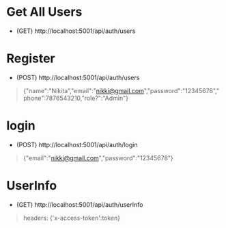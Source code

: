 # Get All Users
* (GET) http://localhost:5001/api/auth/users


# Register 
* (POST) http://localhost:5001/api/auth/users
> {"name":"Nikita","email":"nikki@gmail.com","password":"12345678","phone":7876543210,"role?":"Admin"}

# login
* (POST) http://localhost:5001/api/auth/login
> {"email":"nikki@gmail.com","password":"12345678"}

# UserInfo
* (GET) http://localhost:5001/api/auth/userInfo
> headers: {'x-access-token':token}
